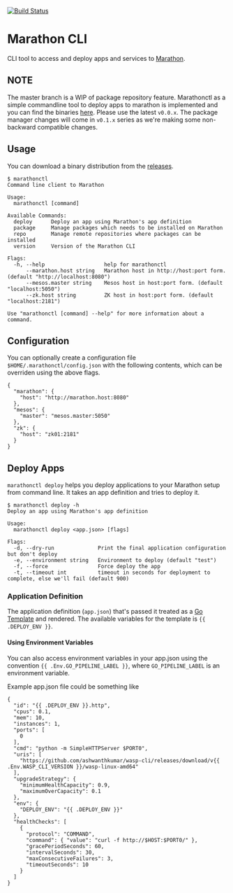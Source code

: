 [![Build Status](https://snap-ci.com/ashwanthkumar/marathonctl/branch/master/build_image)](https://snap-ci.com/ashwanthkumar/marathonctl/branch/master)

# Marathon CLI
CLI tool to access and deploy apps and services to [Marathon](https://mesosphere.github.io/marathon/).

## NOTE
The master branch is a WIP of package repository feature. Marathonctl as a simple commandline tool to deploy apps to marathon is implemented and you can find the binaries [here](https://github.com/ashwanthkumar/marathonctl/releases). Please use the latest `v0.0.x`. The package manager changes will come in `v0.1.x` series as we're making some non-backward compatible changes.

## Usage
You can download a binary distribution from the [releases](https://github.com/ashwanthkumar/marathonctl/releases).

```
$ marathonctl
Command line client to Marathon

Usage:
  marathonctl [command]

Available Commands:
  deploy      Deploy an app using Marathon's app definition
  package     Manage packages which needs to be installed on Marathon
  repo        Manage remote repositories where packages can be installed
  version     Version of the Marathon CLI

Flags:
  -h, --help                   help for marathonctl
      --marathon.host string   Marathon host in http://host:port form. (default "http://localhost:8080")
      --mesos.master string    Mesos host in host:port form. (default "localhost:5050")
      --zk.host string         ZK host in host:port form. (default "localhost:2181")

Use "marathonctl [command] --help" for more information about a command.
```

## Configuration
You can optionally create a configuration file `$HOME/.marathonctl/config.json` with the following contents, which can be overriden using the above flags.

```
{
  "marathon": {
    "host": "http://marathon.host:8080"
  },
  "mesos": {
    "master": "mesos.master:5050"
  },
  "zk": {
    "host": "zk01:2181"
  }
}
```


## Deploy Apps
`marathonctl deploy` helps you deploy applications to your Marathon setup from command line. It takes an app definition and tries to deploy it.

```
$ marathonctl deploy -h
Deploy an app using Marathon's app definition

Usage:
  marathonctl deploy <app.json> [flags]

Flags:
  -d, --dry-run              Print the final application configuration but don't deploy
  -e, --environment string   Environment to deploy (default "test")
  -f, --force                Force deploy the app
  -t, --timeout int          timeout in seconds for deployment to complete, else we'll fail (default 900)
```

### Application Definition
The application definition (`app.json`) that's passed it treated as a [Go Template](https://golang.org/pkg/text/template/) and rendered. The available variables for the template is `{{ .DEPLOY_ENV }}`.

#### Using Environment Variables
You can also access environment variables in your app.json using the convention `{{ .Env.GO_PIPELINE_LABEL }}`, where `GO_PIPELINE_LABEL` is an environment variable.

Example app.json file could be something like
```
{
  "id": "{{ .DEPLOY_ENV }}.http",
  "cpus": 0.1,
  "mem": 10,
  "instances": 1,
  "ports": [
    0
  ],
  "cmd": "python -m SimpleHTTPServer $PORT0",
  "uris": [
    "https://github.com/ashwanthkumar/wasp-cli/releases/download/v{{ .Env.WASP_CLI_VERSION }}/wasp-linux-amd64"
  ],
  "upgradeStrategy": {
    "minimumHealthCapacity": 0.9,
    "maximumOverCapacity": 0.1
  },
  "env": {
    "DEPLOY_ENV": "{{ .DEPLOY_ENV }}"
  },
  "healthChecks": [
    {
      "protocol": "COMMAND",
      "command": { "value": "curl -f http://$HOST:$PORT0/" },
      "gracePeriodSeconds": 60,
      "intervalSeconds": 30,
      "maxConsecutiveFailures": 3,
      "timeoutSeconds": 10
    }
  ]
}
```
